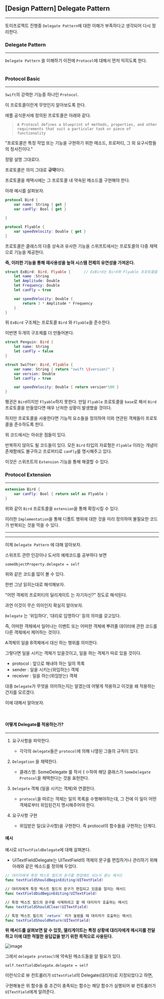 ## [Design Pattern] Delegate Pattern
---

토이프로젝트 진행중 `Delegate Pattern`에 대한 이해가 부족하다고 생각되어 다시 정리한다. 



### Delegate Pattern
---

`Delegate Pattern` 을 이해하기 이전에 `Protocol`에 대해서 먼저 익히도록 한다.
<br>
<br>

### Protocol Basic
---
`Swift`의 강력한 기능중 하나인 `Protocol`.

이 프로토콜이란게 무엇인지 알아보도록 한다.

애플 공식문서에 정의된 프로토콜은 아래와 같다.
>
> `A Protocol defines a blueprint of methods, properties, and other requirements that suit a particular task or piece of functionality`

"프로토콜은 특정 작업 또는 기능을 구현하기 위한 메소드, 프로퍼티, 그 외 요구사항들의 청사진이다."

정말 설명 그대로다.

프로토콜은 의미 그대로 **규약**이다.

프로토콜을 채택시에는 그 프로토콜 내 약속된 메소드를 구현해야 한다.

아래 예시를 살펴보자.

```swift
protocol Bird {
    var name: String { get }
    var canFly: Bool { get }

}

protocol Flyable {
    var speedVelocity: Double { get }
}
```

프로토콜은 클래스의 다중 상속과 유사한 기능을 스위프트에서는 프로토콜의 다중 채택으로 기능을 제공한다.

**즉, 이러한 기능을 통해 재사용성을 높혀 시스템 전체의 유연성을 가져온다.**

```swift
struct ExBird: Bird, Flyable {      // ExBird는 Bird와 Flyable 프로토콜을 "다중" 채택한다.
    let name :String
    let Amplitude: Double
    let Frequency: Double
    let canFly = true

    var speedVelocity: Double {
        return 3 * Amplitude * Frequency
    }
}
```

위 `ExBird` 구조체는 프로토콜 `Bird` 와 `Flyable`을 준수한다.

이번엔 두개의 구조체를 더 만들어본다.

```swift
struct Penguin: Bird {
    let name: String
    let canFly = false
}

struct Swifter: Bird, Flyable {
    var name: String { return "swift \(version)" }
    var version: Double
    let canFly = true

    var speedVelocity: Double { return version*100 }
}
```
펭귄은 `Bird`이지만 `Flyable`하지 못한다. 
만일 `Flyable` 프로토콜을 `base`로 해서 `Bird` 프로토콜을 만들었다면 매우 난처한 상황이 발생했을 것이다.

하지만 프로토콜을 사용한다면 기능적 요소들을 정의하여 이와 연관된 객체들이 프로토콜을 준수하도록 한다.

위 코드에서는 아쉬운 점들이 있다.

반복하지 않아도 될 코드들이 있다. 모든 `Bird` 타입의 자료형은 `Flyable` 이라는 개념이 존재함에도 불구하고 프로퍼티로 `canFly`를 명시해주고 있다.

이것은 스위프트의 `Extension` 기능을 통해 해결할 수 있다.
<br>

### Protocol Extension
---

```swift
extension Bird {
    var canFly: Bool { return self as Flyable }
}
```

위와 같이 `Bird` 프로토콜을 `extension`을 통해 확장시킬 수 있다.

이러한 `Implementation`을 통해 디폴트 행위에 대한 것을 미리 정의하여 불필요한 코드가 반복되는 것을 막을 수 있다.

---
---

이제 `Delegate Pattern` 에 대해 알아보자.

스위프트 관련 인강이나 도서의 예제코드를 공부하다 보면
```swfit
someObjectProperty.delegate = self
```
위와 같은 코드를 많이 볼 수 있다.

한번 그냥 읽히는대로 해석해보자.

"어떤 객체의 프로퍼티의 딜리게이트 는 자기자신?" 정도로 해석된다.

과연 이것이 무슨 의미인지 확실히 알아보자.

`Delegate` 는 '위임하다', '대리로 임명하다' 등의 의미를 갖고있다.

즉, 어떠한 객체에서 일어나는 이벤트 또는 어떠한 객체에 뿌려줄 데이터에 관한 코드를 다른 객체에서 제어하는 것이다.

A객체의 일을 B객체에서 대신 하는 행위를 의미한다.

그렇다면 일을 시키는 객체가 있을것이고, 일을 하는 객체가 따로 있을 것이다.

- protocol : 앞으로 해내야 하는 일의 목록
- sender : 일을 시키는(위임하는) 객체
- receiver : 일을 하는(위임받는) 객체

대충 `Delegate`가 무엇을 의미하는지는 알겠는데 어떻게 적용하고 이것을 왜 적용하는건지를 모르겠다.

이에 대해서 알아보자.

<br>

#### 어떻게 Delegate를 적용하는가?
---

1. 요구사항을 파악한다.
    - 각각의 `delegate`들은 `protocol`에 의해 나열된 그들의 규칙이 있다.

2. `Delegation` 을 채택한다.
    - 클래스명: SomeDelegate 를 작서ㅓㅇ하여 해당 클래스가 `SomeDelegate Protocol`을 채택한다는 것을 표현한다.

3. `Delegate` 객체 (일을 시키는 객체)와 연결한다.
    - `protocol`을 따르는 객체는 일의 목록을 수행해야하는데, 그 전에 이 일이 어떤 객체로부터 위임된건지 명시해주어야 한다.

4. 요구사항 구현
    - 위임받은 일(요구사항)을 구현한다.
    즉 protocol의 함수들을 구현하는 단계다.

#### 예시

예시로 `UITextFieldDelegate`에 대해 살펴본다.

- UITextFieldDelegate는 UITextField의 객체의 문구를 편집하거나 관리하기 위해 아래와 같은 메소드를 정의해 두었다.

```swift
// 대리자에게 특정 텍스트 필드의 문구를 편집해도 되는지 묻는 메서드
func textFieldShouldBeginEditing(UITextField)

// 대리자에게 특정 텍스트 필드의 문구가 편집되고 있음을 알리는 메서드
func textFieldDidBeginEditing(UITextField)

// 특정 텍스트 필드의 문구를 삭제하려고 할 때 대리자가 호출하는 메서드
func textFieldShouldClear(UITextField)

// 특정 텍스트 필드의 `return` 키가 눌렸을 때 대리자가 호출하는 메서드
func textFieldShouldReturn(UITextField)
```

**위 메서드를 살펴보면 알 수 있듯, 델리게이트는 특정 상황에 대리자에게 메시지를 전달하고 이에 대한 적절한 응답값을 받기 위한 목적으로 사용된다.**

![image](https://user-images.githubusercontent.com/33051018/78620456-08cb9a80-78bb-11ea-930c-9a481bdd8139.png)

그래서 `delegate protoocl`에 약속된 메소드들을 알 필요가 있다.

`self.textfieldDelegate.delegate = self`

이런식으로 뷰 컨트롤러가 `UITextField`의 Delegate(대리자)로 지정되었다고 하면,

구현해놓은 위 함수들 중 조건이 충족되는 함수는 해당 함수가 실행되어 뷰 컨트롤러가 `UITextField`에게 알려준다.

